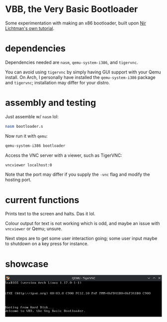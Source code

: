 # VBB, the Very Basic Bootloader
Some experimentation with making an x86 bootloader, built upon [Nir Lichtman's own tutorial](https://www.youtube.com/watch?v=xFrMXzKCXIc).

# dependencies
Dependencies needed are `nasm`, `qemu-system-i386`, and `tigervnc`. 

You can avoid using `tigervnc` by simply having GUI support with your Qemu install. On Arch, I personally have installed the `qemu-system-i386` package and `tigervnc`; installation may differ for your distro.

# assembly and testing
Just assemble w/ `nasm` lol:

```bash
nasm bootloader.s
```

Now run it with `qemu`:

```bash
qemu-system-i386 bootloader
```

Access the VNC server with a viewer, such as TigerVNC:

```bash
vncviewer localhost:0
```

Note that the port may differ if you supply the `-vnc` flag and modify the hosting port.

# current functions
Prints text to the screen and halts. Das it lol. 

Colour output for text is not working which is odd, and maybe an issue with `vncviewer` or Qemu; unsure. 

Next steps are to get some user interaction going; some user input maybe to shutdown on a key press for instance.

# showcase
![VBB in action ye](https://github.com/nubbsterr/vbb/blob/main/images/vbb1-0.png)
